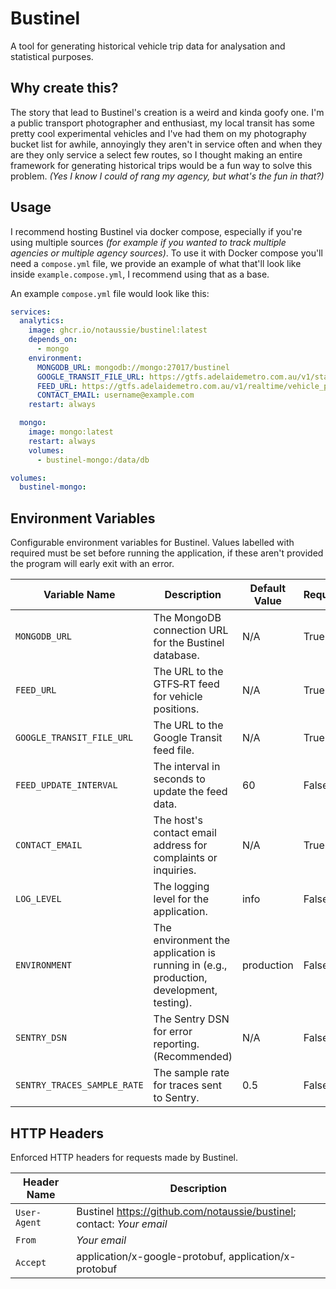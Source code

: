 # Bustinel

A tool for generating historical vehicle trip data for analysation and statistical purposes.

## Why create this?

The story that lead to Bustinel's creation is a weird and kinda goofy one. I'm a public transport photographer and enthusiast, my local transit has some pretty cool experimental vehicles and I've had them on my photography bucket list for awhile, annoyingly they aren't in service often and when they are they only service a select few routes, so I thought making an entire framework for generating historical trips would be a fun way to solve this problem. _(Yes I know I could of rang my agency, but what's the fun in that?)_

## Usage

I recommend hosting Bustinel via docker compose, especially if you're using multiple sources _(for example if you wanted to track multiple agencies or multiple agency sources)_. To use it with Docker compose you'll need a `compose.yml` file, we provide an example of what that'll look like inside `example.compose.yml`, I recommend using that as a base.

An example `compose.yml` file would look like this:

```yaml
services:
  analytics:
    image: ghcr.io/notaussie/bustinel:latest
    depends_on:
      - mongo
    environment:
      MONGODB_URL: mongodb://mongo:27017/bustinel
      GOOGLE_TRANSIT_FILE_URL: https://gtfs.adelaidemetro.com.au/v1/static/latest/google_transit.zip
      FEED_URL: https://gtfs.adelaidemetro.com.au/v1/realtime/vehicle_positions
      CONTACT_EMAIL: username@example.com
    restart: always

  mongo:
    image: mongo:latest
    restart: always
    volumes:
      - bustinel-mongo:/data/db

volumes:
  bustinel-mongo:
```

## Environment Variables

Configurable environment variables for Bustinel. Values labelled with required must be set before running the application, if these aren't provided the program will early exit with an error.

| Variable Name               | Description                                                                             | Default Value | Required |
| --------------------------- | --------------------------------------------------------------------------------------- | ------------- | -------- |
| `MONGODB_URL`               | The MongoDB connection URL for the Bustinel database.                                   | N/A           | True     |
| `FEED_URL`                  | The URL to the GTFS‑RT feed for vehicle positions.                                      | N/A           | True     |
| `GOOGLE_TRANSIT_FILE_URL`   | The URL to the Google Transit feed file.                                                | N/A           | True     |
| `FEED_UPDATE_INTERVAL`      | The interval in seconds to update the feed data.                                        | 60            | False    |
| `CONTACT_EMAIL`             | The host's contact email address for complaints or inquiries.                           | N/A           | True     |
| `LOG_LEVEL`                 | The logging level for the application.                                                  | info          | False    |
| `ENVIRONMENT`               | The environment the application is running in (e.g., production, development, testing). | production    | False    |
| `SENTRY_DSN`                | The Sentry DSN for error reporting. (Recommended)                                       | N/A           | False    |
| `SENTRY_TRACES_SAMPLE_RATE` | The sample rate for traces sent to Sentry.                                              | 0.5           | False    |

## HTTP Headers

Enforced HTTP headers for requests made by Bustinel.

| Header Name  | Description                                                             |
| ------------ | ----------------------------------------------------------------------- |
| `User-Agent` | Bustinel <https://github.com/notaussie/bustinel>; contact: _Your email_ |
| `From`       | _Your email_                                                            |
| `Accept`     | application/x-google-protobuf, application/x-protobuf                   |
